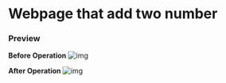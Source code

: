 # Webpage that add two number

### Preview

**Before Operation**
![img](/preview/before-operation.png)

**After Operation**
![img](/preview/after-operation.png)